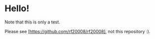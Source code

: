 # Hello!

Note that this is only a test.

Please see [https://github.com/rf20008/rf20008], not this repository :).